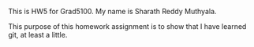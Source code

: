 This is HW5 for Grad5100.  My name is Sharath Reddy Muthyala.

This purpose of this homework assignment is to show that I have learned git,
at least a little.
